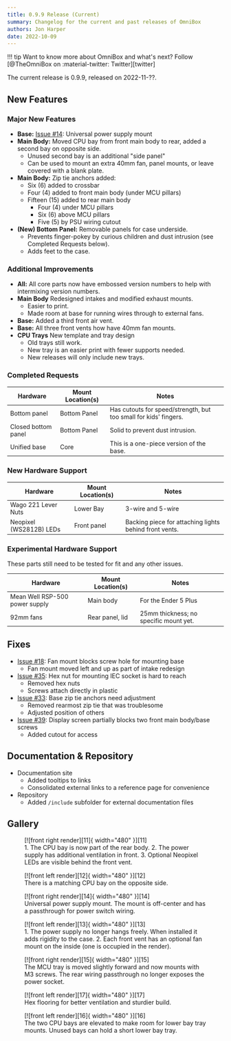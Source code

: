 ```yaml
---
title: 0.9.9 Release (Current)
summary: Changelog for the current and past releases of OmniBox
authors: Jon Harper
date: 2022-10-09
---
```


!!! tip
    Want to know more about OmniBox and what's next? Follow [@TheOmniBox on :material-twitter: Twitter][twitter]

The current release is 0.9.9, released on 2022-11-??.

## New Features

### Major New Features

- **Base:** [Issue #14][1]: Universal power supply mount
- **Main Body:** Moved CPU bay from front main body to rear, added a second bay on opposite side.
    - Unused second bay is an additional "side panel"
    - Can be used to mount an extra 40mm fan, panel mounts, or leave covered with a blank plate.
- **Main Body:** Zip tie anchors added:
    - Six (6) added to crossbar
    - Four (4) added to front main body (under MCU pillars)
    - Fifteen (15) added to rear main body
        - Four (4) under MCU pillars
        - Six (6) above MCU pillars
        - Five (5) by PSU wiring cutout
- **(New) Bottom Panel:** Removable panels for case underside.
    - Prevents finger-pokey by curious children and dust intrusion (see Completed Requests below).
    - Adds feet to the case.

### Additional Improvements

- **All:** All core parts now have embossed version numbers to help with intermixing version numbers.
- **Main Body** Redesigned intakes and modified exhaust mounts.
    - Easier to print.
    - Made room at base for running wires through to external fans.
- **Base:** Added a third front air vent.
- **Base:** All three front vents how have 40mm fan mounts.
- **CPU Trays** New template and tray design
    - Old trays still work.
    - New tray is an easier print with fewer supports needed.
    - New releases will only include new trays.

### Completed Requests

| Hardware | Mount Location(s) | Notes |
|----------|-------------------|-------|
| Bottom panel | Bottom Panel | Has cutouts for speed/strength, but too small for kids' fingers. |
| Closed bottom panel | Bottom Panel | Solid to prevent dust intrusion. |
| Unified base | Core | This is a one-piece version of the base. |

### New Hardware Support

| Hardware | Mount Location(s) | Notes |
|----------|-------------------|-------|
| Wago 221 Lever Nuts | Lower Bay | 3-wire and 5-wire |
| Neopixel (WS2812B) LEDs | Front panel | Backing piece for attaching lights behind front vents. |

### Experimental Hardware Support

These parts still need to be tested for fit and any other issues.

| Hardware | Mount Location(s) | Notes |
|----------|-------------------|-------|
| Mean Well RSP-500 power supply | Main body | For the Ender 5 Plus |
| 92mm fans | Rear panel, lid | 25mm thickness; no specific mount yet. |

## Fixes

- [Issue #18][2]: Fan mount blocks screw hole for mounting base
    - Fan mount moved left and up as part of intake redesign
- [Issue #35][3]: Hex nut for mounting IEC socket is hard to reach
    - Removed hex nuts
    - Screws attach directly in plastic
- [Issue #33][4]: Base zip tie anchors need adjustment
    - Removed rearmost zip tie that was troublesome
    - Adjusted position of others
- [Issue #39][5]: Display screen partially blocks two front main body/base screws
    - Added cutout for access

## Documentation & Repository

- Documentation site
    - Added tooltips to links
    - Consolidated external links to a reference page for convenience
- Repository
    - Added `/include` subfolder for external documentation files

<!-- ## Known Issues -->

## Gallery

<figure markdown>
  [![front right render][11]{ width="480" }][11]
  <figcaption>1. The CPU bay is now part of the rear body. 2. The power supply has additional ventilation in front. 3. Optional Neopixel LEDs are visible behind the front vent.</figcaption>
</figure>

<figure markdown>
  [![front left render][12]{ width="480" }][12]
  <figcaption>There is a matching CPU bay on the opposite side.</figcaption>
</figure>

<figure markdown>
  [![front right render][14]{ width="480" }][14]
  <figcaption>Universal power supply mount. The mount is off-center and has a passthrough for power switch wiring.</figcaption>
</figure>

<figure markdown>
  [![front left render][13]{ width="480" }][13]
  <figcaption>1. The power supply no longer hangs freely. When installed it adds rigidity to the case. 2. Each front vent has an optional fan mount on the inside (one is occupied in the render).</figcaption>
</figure>

<figure markdown>
  [![front right render][15]{ width="480" }][15]
  <figcaption>The MCU tray is moved slightly forward and now mounts with M3 screws. The rear wiring passthrough no longer exposes the power socket.</figcaption>
</figure>

<figure markdown>
  [![front left render][17]{ width="480" }][17]
  <figcaption>Hex flooring for better ventilation and sturdier build.</figcaption>
</figure>

<figure markdown>
  [![front left render][16]{ width="480" }][16]
  <figcaption>The two CPU bays are elevated to make room for lower bay tray mounts. Unused bays can hold a short lower bay tray.</figcaption>
</figure>

[1]: https://github.com/jon-harper/OmniBox/issues/14
[2]: https://github.com/jon-harper/OmniBox/issues/18
[3]: https://github.com/jon-harper/OmniBox/issues/35
[4]: https://github.com/jon-harper/OmniBox/issues/33
[5]: https://github.com/jon-harper/OmniBox/issues/39

[11]: ../img/gallery_0.9.9/render1.png
[12]: ../img/gallery_0.9.9/render2.png
[13]: ../img/gallery_0.9.9/render3.png
[14]: ../img/gallery_0.9.9/render4.png
[15]: ../img/gallery_0.9.9/render5.png
[16]: ../img/gallery_0.9.9/render6.png
[17]: ../img/gallery_0.9.9/render7.png